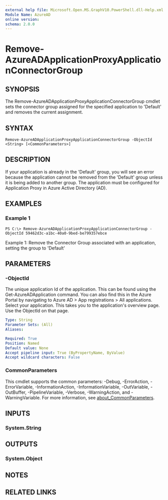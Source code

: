 ```yaml
---
external help file: Microsoft.Open.MS.GraphV10.PowerShell.dll-Help.xml
Module Name: AzureAD
online version:
schema: 2.0.0
---
```


# Remove-AzureADApplicationProxyApplicationConnectorGroup

## SYNOPSIS
The Remove-AzureADApplicationProxyApplicationConnectorGroup cmdlet sets the connector group assigned for the specified application to 'Default' and removes the current assignment.

## SYNTAX

```
Remove-AzureADApplicationProxyApplicationConnectorGroup -ObjectId <String> [<CommonParameters>]
```

## DESCRIPTION
If your application is already in the 'Default' group, you will see an error because the application cannot be removed from the 'Default' group unless it is being added to another group.
The application must be configured for Application Proxy in Azure Active Directory (AD).

## EXAMPLES

### Example 1
```
PS C:\> Remove-AzureADApplicationProxyApplicationConnectorGroup -ObjectId 59462d3c-a1bc-40a0-9bed-be799357ebce
```

Example 1: Remove the Connector Group associated with an application, setting the group to 'Default'

## PARAMETERS

### -ObjectId
The unique application Id of the application.
This can be found using the Get-AzureADApplication command.
You can also find this in the Azure Portal by navigating to Azure AD > App registrations > All applications. Select your application. This takes you to the application's overview page. Use the ObjectId on that page.

```yaml
Type: String
Parameter Sets: (All)
Aliases:

Required: True
Position: Named
Default value: None
Accept pipeline input: True (ByPropertyName, ByValue)
Accept wildcard characters: False
```

### CommonParameters
This cmdlet supports the common parameters: -Debug, -ErrorAction, -ErrorVariable, -InformationAction, -InformationVariable, -OutVariable, -OutBuffer, -PipelineVariable, -Verbose, -WarningAction, and -WarningVariable. For more information, see [about_CommonParameters](http://go.microsoft.com/fwlink/?LinkID=113216).

## INPUTS

### System.String
## OUTPUTS

### System.Object
## NOTES

## RELATED LINKS
